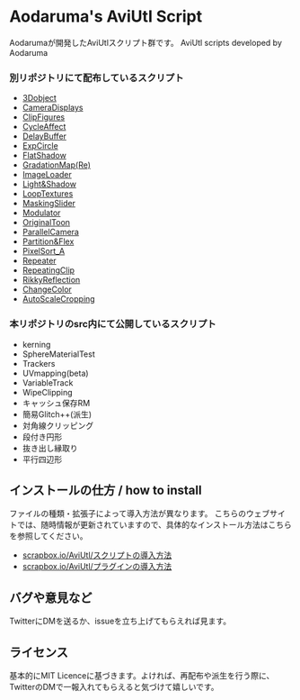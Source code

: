 # Aodaruma's AviUtl Script
Aodarumaが開発したAviUtlスクリプト群です。
AviUtl scripts developed by Aodaruma

### 別リポジトリにて配布しているスクリプト

- [3Dobject](https://github.com/Aodaruma/3Dobject)
- [CameraDisplays](https://github.com/Aodaruma/CameraDisplays)
- [ClipFigures](https://github.com/Aodaruma/ClipFigures)
- [CycleAffect](https://github.com/Aodaruma/CycleAffect)
- [DelayBuffer](https://github.com/Aodaruma/DelayBuffer)
- [ExpCircle](https://github.com/Aodaruma/expcircle)
- [FlatShadow](https://github.com/Aodaruma/FlatShadow)
- [GradationMap(Re)](https://github.com/Aodaruma/GradationMap-Re)
- [ImageLoader](https://github.com/Aodaruma/ImageLoader)
- [Light&Shadow](https://github.com/Aodaruma/LightAndShadow)
- [LoopTextures](https://github.com/Aodaruma/LoopTextures)
- [MaskingSlider](https://github.com/Aodaruma/MaskingSlider)
- [Modulator](https://github.com/Aodaruma/Modulator)
- [OriginalToon](https://github.com/Aodaruma/OriginalToon)
- [ParallelCamera](https://github.com/Aodaruma/ParallelCamera)
- [Partition&Flex](https://github.com/Aodaruma/PartitionAndFlex)
- [PixelSort_A](https://github.com/Aodaruma/PixelSort_A)
- [Repeater](https://github.com/Aodaruma/Repeater)
- [RepeatingClip](https://github.com/Aodaruma/RepeatingClip)
- [RikkyReflection](https://github.com/Aodaruma/RikkyReflection)
- [ChangeColor](https://github.com/Aodaruma/change-color)
- [AutoScaleCropping](https://github.com/Aodaruma/AutoCropScaling)

### 本リポジトリのsrc内にて公開しているスクリプト
- kerning
- SphereMaterialTest
- Trackers
- UVmapping(beta)
- VariableTrack
- WipeClipping
- キャッシュ保存RM
- 簡易Glitch++(派生)
- 対角線クリッピング
- 段付き円形
- 抜き出し縁取り
- 平行四辺形

## インストールの仕方 / how to install

ファイルの種類・拡張子によって導入方法が異なります。
こちらのウェブサイトでは、随時情報が更新されていますので、具体的なインストール方法はこちらを参照してください。

- [scrapbox.io/AviUtl/スクリプトの導入方法](https://scrapbox.io/aviutl/スクリプトの導入方法)
- [scrapbox.io/AviUtl/プラグインの導入方法](https://scrapbox.io/aviutl/プラグインの導入方法)


## バグや意見など

TwitterにDMを送るか、issueを立ち上げてもらえれば見ます。

## ライセンス

基本的にMIT Licenceに基づきます。よければ、再配布や派生を行う際に、TwitterのDMで一報入れてもらえると気づけて嬉しいです。
